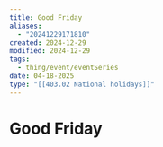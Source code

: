 ```yaml
---
title: Good Friday
aliases:
  - "20241229171810"
created: 2024-12-29
modified: 2024-12-29
tags:
  - thing/event/eventSeries
date: 04-18-2025
type: "[[403.02 National holidays]]"
---
```

# Good Friday
